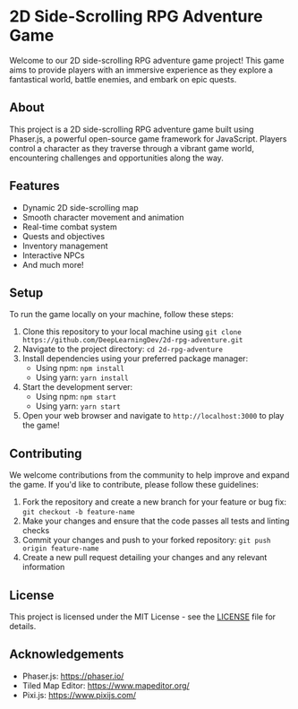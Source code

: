 # 2D Side-Scrolling RPG Adventure Game

Welcome to our 2D side-scrolling RPG adventure game project! This game aims to provide players with an immersive experience as they explore a fantastical world, battle enemies, and embark on epic quests.

## About

This project is a 2D side-scrolling RPG adventure game built using Phaser.js, a powerful open-source game framework for JavaScript. Players control a character as they traverse through a vibrant game world, encountering challenges and opportunities along the way.

## Features

- Dynamic 2D side-scrolling map
- Smooth character movement and animation
- Real-time combat system
- Quests and objectives
- Inventory management
- Interactive NPCs
- And much more!

## Setup

To run the game locally on your machine, follow these steps:

1. Clone this repository to your local machine using `git clone https://github.com/DeepLearningDev/2d-rpg-adventure.git`
2. Navigate to the project directory: `cd 2d-rpg-adventure`
3. Install dependencies using your preferred package manager:
   - Using npm: `npm install`
   - Using yarn: `yarn install`
4. Start the development server:
   - Using npm: `npm start`
   - Using yarn: `yarn start`
5. Open your web browser and navigate to `http://localhost:3000` to play the game!

## Contributing

We welcome contributions from the community to help improve and expand the game. If you'd like to contribute, please follow these guidelines:

1. Fork the repository and create a new branch for your feature or bug fix: `git checkout -b feature-name`
2. Make your changes and ensure that the code passes all tests and linting checks
3. Commit your changes and push to your forked repository: `git push origin feature-name`
4. Create a new pull request detailing your changes and any relevant information

## License

This project is licensed under the MIT License - see the [LICENSE](LICENSE) file for details.

## Acknowledgements

- Phaser.js: https://phaser.io/
- Tiled Map Editor: https://www.mapeditor.org/
- Pixi.js: https://www.pixijs.com/
